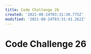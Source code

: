 ```yaml
---
title: Code Challenge 26
created: '2021-08-24T03:31:30.775Z'
modified: '2021-08-24T03:31:41.262Z'
---
```


# Code Challenge 26



